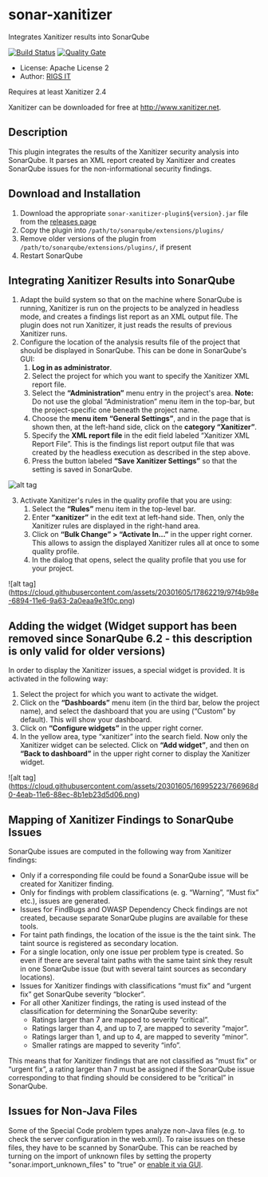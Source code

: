 # sonar-xanitizer
Integrates Xanitizer results into SonarQube

[![Build Status](https://travis-ci.org/RIGS-IT/sonar-xanitizer.svg?branch=master)](https://travis-ci.org/RIGS-IT/sonar-xanitizer)
 [![Quality Gate](https://sonarqube.com/api/badges/gate?id=com.rigsit%3Asonar-xanitizer-plugin)](https://sonarcloud.io/dashboard?id=com.rigsit%3Asonar-xanitizer-plugin)

- License: Apache License 2
- Author: [RIGS IT](https://www.rigs-it.net)

Requires at least Xanitizer 2.4

Xanitizer can be downloaded for free at <a href="http://www.xanitizer.net" >http://www.xanitizer.net</a>.

## Description
This plugin integrates the results of the Xanitizer security analysis into SonarQube. It parses an XML report created by Xanitizer and creates SonarQube issues for the non-informational security findings.


## Download and Installation

1. Download the appropriate `sonar-xanitizer-plugin${version}.jar` file from the [releases page](https://github.com/RIGS-IT/sonar-xanitizer/releases)
2. Copy the plugin into `/path/to/sonarqube/extensions/plugins/`
3. Remove older versions of the plugin from `/path/to/sonarqube/extensions/plugins/`, if present
4. Restart SonarQube

## Integrating Xanitizer Results into SonarQube

1. Adapt the build system so that on the machine where SonarQube is running, Xanitizer is run on the projects to be analyzed in headless mode, and creates a findings list report as an XML output file. The plugin does not run Xanitizer, it just reads the results of previous Xanitizer runs.
2. Configure the location of the analysis results file of the project that should be displayed in SonarQube. This can be done in SonarQube's GUI:
	1. **Log in as administrator**.
	2. Select the project for which you want to specify the Xanitizer XML report file.
	3. Select the **“Administration”** menu entry in the project's area. **Note:** Do not use the global “Administration” menu item in the top-bar, but the project-specific one beneath the project name.
	4. Choose the **menu item “General Settings”**, and in the page that is shown then, at the left-hand side, click on the **category “Xanitizer”**.
	5. Specify the **XML report file** in the edit field labeled “Xanitizer XML Report File”. This is the findings list report output file that was created by the headless execution as described in the step above.
	6. Press the button labeled **“Save Xanitizer Settings”** so that the setting is saved in SonarQube.
	
![alt tag](https://cloud.githubusercontent.com/assets/20301605/17862408/61b13bbc-6895-11e6-8e58-54ed7711a381.png)

3. Activate Xanitizer's rules in the quality profile that you are using:
	1. Select the **“Rules”** menu item in the top-level bar.
	2. Enter **“xanitizer”** in the edit text at left-hand side. Then, only the Xanitizer rules are displayed in the right-hand area.
	3. Click on **“Bulk Change” > “Activate In...”** in the upper right corner. This allows to assign the displayed Xanitizer rules all at once to some quality profile.
	4. In the dialog that opens, select the quality profile that you use for your project.

![alt tag] (https://cloud.githubusercontent.com/assets/20301605/17862219/97f4b98e-6894-11e6-9a63-2a0eaa9e3f0c.png)
	
## Adding the widget (Widget support has been removed since SonarQube 6.2 - this description is only valid for older versions)

In order to display the Xanitizer issues, a special widget is provided. It is activated in the following way:
1. Select the project for which you want to activate the widget.
2. Click on the **“Dashboards”** menu item (in the third bar, below the project name), and select the dashboard that you are using (“Custom” by default). This will show your dashboard.
3. Click on **“Configure widgets”** in the upper right corner.
4. In the yellow area, type “xanitizer” into the search field. Now only the Xanitizer widget can be selected. Click on **“Add widget”**, and then on **“Back to dashboard”** in the upper right corner to display the Xanitizer widget.

![alt tag] (https://cloud.githubusercontent.com/assets/20301605/16995223/766968d0-4eab-11e6-88ec-8b1eb23d5d06.png)

## Mapping of Xanitizer Findings to SonarQube Issues

SonarQube issues are computed in the following way from Xanitizer findings:
- Only if a corresponding file could be found a SonarQube issue will be created for Xanitizer finding.
- Only for findings with problem classifications (e. g. “Warning”, “Must fix” etc.), issues are generated.
- Issues for FindBugs and OWASP Dependency Check findings are not created, because separate SonarQube plugins are available for these tools.
- For taint path findings, the location of the issue is the the taint sink. The taint source is registered as secondary location.
- For a single location, only one issue per problem type is created. So even if there are several taint paths with the same taint sink they result in one SonarQube issue (but with several taint sources as secondary locations).
- Issues for Xanitizer findings with classifications “must fix” and “urgent fix” get SonarQube severity “blocker”.
- For all other Xanitizer findings, the rating is used instead of the classification for determining the SonarQube severity:
	* Ratings larger than 7 are mapped to severity “critical”.
	* Ratings larger than 4, and up to 7, are mapped to severity “major”.
	* Ratings larger than 1, and up to 4, are mapped to severity “minor”.
	* Smaller ratings are mapped to severity “info”.

This means that for Xanitizer findings that are not classified as “must fix” or “urgent fix”, a rating larger than 7 must be assigned if the SonarQube issue corresponding to that finding should be considered to be “critical” in SonarQube.

## Issues for Non-Java Files

Some of the Special Code problem types analyze non-Java files (e.g. to check the server configuration in the web.xml). To raise issues on these files, they have to be scanned by SonarQube. This can be reached by turning on the import of unknown files by setting the property "sonar.import_unknown_files" to "true" or <a href="http://docs.sonarqube.org/display/SONAR/Analyzing+Source+Code#AnalyzingSourceCode-Unrecognizedfiles">enable it via GUI</a>. 


